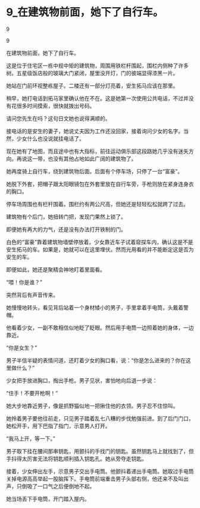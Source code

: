 # 9_在建筑物前面，她下了自行车。

9

9

在建筑物前面，她下了自行车。

这是位于住宅区一栋中规中矩的建筑物，周围用铁栏杆围起，围栏内侧种了许多树。五星级饭店般的玻璃大门紧闭，屋里没开灯，门的彼端显得漆黑一片。

她站在门前环视整栋屋子。二楼还有一部分灯亮着，安生拓马应该在那里。

稍早，她打电话到拓马家里确认他在不在。这是她第一次使用公共电话，不过并没有花很多时间摸索，很快就拨出号码。

请问您先生在吗？这句日文她也说得满顺的。

接电话的是安生的妻子，她说丈夫因为工作还没回家，接着询问少女的名字。当然，少女什么也没说就挂电话了。

现在她有了地图，而且途中也有大指标，前往运动俱乐部这段路她几乎没有迷失方向。再说这一带，也没有其他占地如此广阔的建筑物了。

她再度骑上自行车，绕到建筑物后面。后面有个停车场，只停了一台“富豪”。

她脱下外套，把帽子跟太阳眼镜包在外套里放在自行车旁，手枪则放在紧身连身衣的胸口。

停车场周围也有栏杆围着。围栏约有两公尺高，但她还是轻轻松松就跨了过去。

建筑物有个后门，她扭转门把，发现门果然上锁了。

即便她有再大的力气，还是没有办法打开铁制的门。

白色的“富豪”靠着建筑物墙壁停放着。少女靠近车子试着窥探车内，确认这是不是安生拓马的车。如果是，她就可以在这里埋伏。然而光用看的并不能断定这是否为安生的车。

即便如此，她还是聚精会神地盯着里面看。

“喂！你是谁？”

突然背后有声音传来。

她慢慢地转头，看见背后站着一个身材矮小的男子，手里拿着手电筒，头戴着警帽。

他看着少女，一副不敢相信似地眨了眨眼。然后用手电筒一边照着她的身体，一边靠近。

“你是女生？”

男子半信半疑的表情问道，还盯着少女的胸口看，说：“你是怎么进来的？你在这里做什么？”

少女把手放进胸口，掏出手枪。男子见状，害怕地向后退一步说：

“住手！不要开枪啊！”

她大步地靠近男子，像是抓野猫似地一把揪住他的衣领。男子忍不住惊叫。

她拎着男子要他往前走，只见男子踏着乱七八糟的步伐勉强前进。到了后门门口，她松开手，用下巴指了指门，示意男人打开。

“我马上开，等一下。”

男子取下挂在腰间那串钥匙，用颤抖的手找门的钥匙。虽然钥匙马上就找到了，但手抖得太厉害无法将钥匙顺利插入钥匙孔。她从旁夺走钥匙。

接着，少女伸出左手，示意男子交出手电筒。他颤抖着递出手电筒。她取过手电筒关掉电源高高举起一股脑挥下。手电筒前端重击男子头部右侧，他还来不及叫出声，只倒吸了一口气之后便倒地不起。

她当场丢下手电筒，开门踏入屋内。